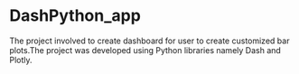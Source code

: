 # DashPython_app
The project involved to create dashboard for user to create customized bar plots.The project was developed using Python libraries namely Dash and Plotly.
